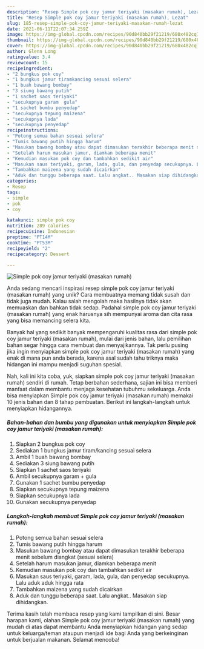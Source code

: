 ```yaml
---
description: "Resep Simple pok coy jamur teriyaki (masakan rumah), Lezat"
title: "Resep Simple pok coy jamur teriyaki (masakan rumah), Lezat"
slug: 185-resep-simple-pok-coy-jamur-teriyaki-masakan-rumah-lezat
date: 2021-06-11T22:07:34.259Z
image: https://img-global.cpcdn.com/recipes/90d840bb29f21219/680x482cq70/simple-pok-coy-jamur-teriyaki-masakan-rumah-foto-resep-utama.jpg
thumbnail: https://img-global.cpcdn.com/recipes/90d840bb29f21219/680x482cq70/simple-pok-coy-jamur-teriyaki-masakan-rumah-foto-resep-utama.jpg
cover: https://img-global.cpcdn.com/recipes/90d840bb29f21219/680x482cq70/simple-pok-coy-jamur-teriyaki-masakan-rumah-foto-resep-utama.jpg
author: Glenn Long
ratingvalue: 3.4
reviewcount: 15
recipeingredient:
- "2 bungkus pok coy"
- "1 bungkus jamur tiramkancing sesuai selera"
- "1 buah bawang bombay"
- "3 siung bawang putih"
- "1 sachet saos teriyaki"
- "secukupnya garam  gula"
- "1 sachet bumbu penyedap"
- "secukupnya tepung maizena"
- "secukupnya lada"
- "secukupnya penyedap"
recipeinstructions:
- "Potong semua bahan sesuai selera"
- "Tumis bawang putih hingga harum"
- "Masukan bawang bombay atau dapat dimasukan terakhir beberapa menit sebelum diangkat (sesuai selera)"
- "Setelah harum masukan jamur, diamkan beberapa menit"
- "Kemudian masukan pok coy dan tambahkan sedikit air"
- "Masukan saus teriyaki, garam, lada, gula, dan penyedap secukupnya. Lalu aduk aduk hingga rata"
- "Tambahkan maizena yang sudah dicairkan"
- "Aduk dan tunggu beberapa saat. Lalu angkat.. Masakan siap dihidangkan."
categories:
- Resep
tags:
- simple
- pok
- coy

katakunci: simple pok coy 
nutrition: 289 calories
recipecuisine: Indonesian
preptime: "PT14M"
cooktime: "PT53M"
recipeyield: "2"
recipecategory: Dessert

---
```



![Simple pok coy jamur teriyaki (masakan rumah)](https://img-global.cpcdn.com/recipes/90d840bb29f21219/680x482cq70/simple-pok-coy-jamur-teriyaki-masakan-rumah-foto-resep-utama.jpg)

Anda sedang mencari inspirasi resep simple pok coy jamur teriyaki (masakan rumah) yang unik? Cara membuatnya memang tidak susah dan tidak juga mudah. Kalau salah mengolah maka hasilnya tidak akan memuaskan dan bahkan tidak sedap. Padahal simple pok coy jamur teriyaki (masakan rumah) yang enak harusnya sih mempunyai aroma dan cita rasa yang bisa memancing selera kita.



Banyak hal yang sedikit banyak mempengaruhi kualitas rasa dari simple pok coy jamur teriyaki (masakan rumah), mulai dari jenis bahan, lalu pemilihan bahan segar hingga cara membuat dan menyajikannya. Tak perlu pusing jika ingin menyiapkan simple pok coy jamur teriyaki (masakan rumah) yang enak di mana pun anda berada, karena asal sudah tahu triknya maka hidangan ini mampu menjadi suguhan spesial.


Nah, kali ini kita coba, yuk, siapkan simple pok coy jamur teriyaki (masakan rumah) sendiri di rumah. Tetap berbahan sederhana, sajian ini bisa memberi manfaat dalam membantu menjaga kesehatan tubuhmu sekeluarga. Anda bisa menyiapkan Simple pok coy jamur teriyaki (masakan rumah) memakai 10 jenis bahan dan 8 tahap pembuatan. Berikut ini langkah-langkah untuk menyiapkan hidangannya.

<!--inarticleads1-->

##### Bahan-bahan dan bumbu yang digunakan untuk menyiapkan Simple pok coy jamur teriyaki (masakan rumah):

1. Siapkan 2 bungkus pok coy
1. Sediakan 1 bungkus jamur tiram/kancing sesuai selera
1. Ambil 1 buah bawang bombay
1. Sediakan 3 siung bawang putih
1. Siapkan 1 sachet saos teriyaki
1. Ambil secukupnya garam + gula
1. Gunakan 1 sachet bumbu penyedap
1. Siapkan secukupnya tepung maizena
1. Siapkan secukupnya lada
1. Gunakan secukupnya penyedap




<!--inarticleads2-->

##### Langkah-langkah membuat Simple pok coy jamur teriyaki (masakan rumah):

1. Potong semua bahan sesuai selera
1. Tumis bawang putih hingga harum
1. Masukan bawang bombay atau dapat dimasukan terakhir beberapa menit sebelum diangkat (sesuai selera)
1. Setelah harum masukan jamur, diamkan beberapa menit
1. Kemudian masukan pok coy dan tambahkan sedikit air
1. Masukan saus teriyaki, garam, lada, gula, dan penyedap secukupnya. Lalu aduk aduk hingga rata
1. Tambahkan maizena yang sudah dicairkan
1. Aduk dan tunggu beberapa saat. Lalu angkat.. Masakan siap dihidangkan.




Terima kasih telah membaca resep yang kami tampilkan di sini. Besar harapan kami, olahan Simple pok coy jamur teriyaki (masakan rumah) yang mudah di atas dapat membantu Anda menyiapkan hidangan yang sedap untuk keluarga/teman ataupun menjadi ide bagi Anda yang berkeinginan untuk berjualan makanan. Selamat mencoba!
